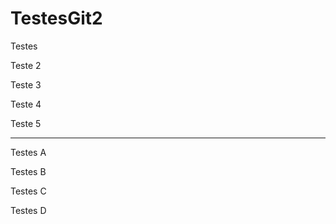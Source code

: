 # TestesGit2
Testes

Teste 2

Teste 3

Teste 4

Teste 5

-----

Testes A

Testes B

Testes C

Testes D